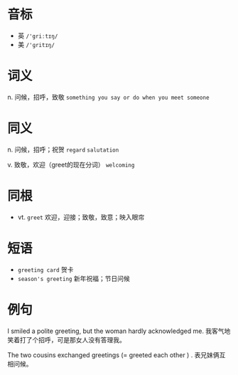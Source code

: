 # 音标

- 英 `/'griːtɪŋ/`
- 美 `/'ɡritɪŋ/`

# 词义

n. 问候，招呼，致敬
`something you say or do when you meet someone`

# 同义

n. 问候，招呼；祝贺
`regard` `salutation`

v. 致敬，欢迎（greet的现在分词）
`welcoming`

# 同根

- vt. `greet` 欢迎，迎接；致敬，致意；映入眼帘

# 短语

- `greeting card` 贺卡
- `season's greeting` 新年祝福；节日问候

# 例句

I smiled a polite greeting, but the woman hardly acknowledged me.
我客气地笑着打了个招呼，可是那女人没有答理我。

The two cousins exchanged greetings (= greeted each other ) .
表兄妹俩互相问候。


